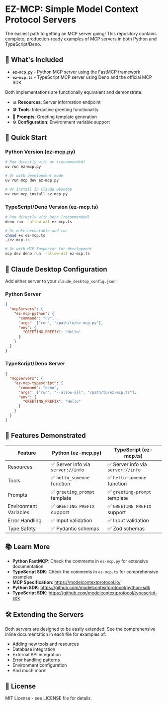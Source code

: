 # EZ-MCP: Simple Model Context Protocol Servers

The easiest path to getting an MCP server going! This repository contains complete, production-ready examples of MCP servers in both Python and TypeScript/Deno.

## 📁 What's Included

- **`ez-mcp.py`** - Python MCP server using the FastMCP framework
- **`ez-mcp.ts`** - TypeScript MCP server using Deno and the official MCP SDK

Both implementations are functionally equivalent and demonstrate:
- 📊 **Resources**: Server information endpoint
- 🛠️ **Tools**: Interactive greeting functionality  
- 📝 **Prompts**: Greeting template generation
- ⚙️ **Configuration**: Environment variable support

## 🚀 Quick Start

### Python Version (ez-mcp.py)

```bash
# Run directly with uv (recommended)
uv run ez-mcp.py

# Or with development mode
uv run mcp dev ez-mcp.py

# Or install in Claude Desktop
uv run mcp install ez-mcp.py
```

### TypeScript/Deno Version (ez-mcp.ts)

```bash
# Run directly with Deno (recommended)
deno run --allow-all ez-mcp.ts

# Or make executable and run
chmod +x ez-mcp.ts
./ez-mcp.ts

# Or with MCP Inspector for development
mcp dev deno run --allow-all ez-mcp.ts
```

## 🔧 Claude Desktop Configuration

Add either server to your `claude_desktop_config.json`:

### Python Server
```json
{
  "mcpServers": {
    "ez-mcp-python": {
      "command": "uv",
      "args": ["run", "/path/to/ez-mcp.py"],
      "env": {
        "GREETING_PREFIX": "Hello"
      }
    }
  }
}
```

### TypeScript/Deno Server
```json
{
  "mcpServers": {
    "ez-mcp-typescript": {
      "command": "deno", 
      "args": ["run", "--allow-all", "/path/to/ez-mcp.ts"],
      "env": {
        "GREETING_PREFIX": "Hello"
      }
    }
  }
}
```

## 🎯 Features Demonstrated

| Feature | Python (ez-mcp.py) | TypeScript (ez-mcp.ts) |
|---------|-------------------|------------------------|
| Resources | ✅ Server info via `server://info` | ✅ Server info via `server://info` |
| Tools | ✅ `hello_someone` function | ✅ `hello-someone` function |
| Prompts | ✅ `greeting_prompt` template | ✅ `greeting-prompt` template |
| Environment Variables | ✅ `GREETING_PREFIX` support | ✅ `GREETING_PREFIX` support |
| Error Handling | ✅ Input validation | ✅ Input validation |
| Type Safety | ✅ Pydantic schemas | ✅ Zod schemas |

## 📚 Learn More

- **Python FastMCP**: Check the comments in `ez-mcp.py` for extensive documentation
- **TypeScript SDK**: Check the comments in `ez-mcp.ts` for comprehensive examples
- **MCP Specification**: https://modelcontextprotocol.io/
- **Python SDK**: https://github.com/modelcontextprotocol/python-sdk  
- **TypeScript SDK**: https://github.com/modelcontextprotocol/typescript-sdk

## 🛠️ Extending the Servers

Both servers are designed to be easily extended. See the comprehensive inline documentation in each file for examples of:

- Adding new tools and resources
- Database integration
- External API integration  
- Error handling patterns
- Environment configuration
- And much more!

## 📜 License

MIT License - see LICENSE file for details.
